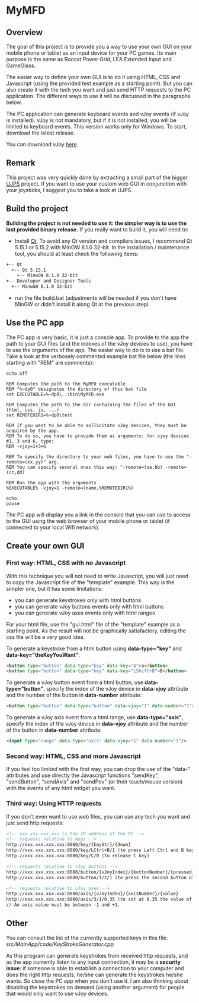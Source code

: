 # MyMFD
## Overview

The goal of this project is to provide you a way to use your own GUI on your mobile phone or tablet as an input device for your PC games. Its main purpose is the same as Roccat Power Grid, LEA Extended Input and GameGlass.

The easier way to define your own GUI is to do it using HTML, CSS and Javascript (using the provided test example as a starting point). But you can also create it with the tech you want and just send HTTP requests to the PC application. The different ways to use it will be discussed in the paragraphs below.

The PC application can generate keyboard events and vJoy events (if vJoy is installed). vJoy is not mandatory, but if it is not installed, you will be limited to keyboard events. This version works only for Windows. To start, download the latest release.

You can download vJoy [here](http://vjoystick.sourceforge.net/site/index.php/download-a-install/download).


## Remark

This project was very quickly done by extracting a small part of the bigger [UJPS](https://github.com/3noix/UJPS) project. If you want to use your custom web GUI in conjunction with your joysticks, I suggest you to take a look at UJPS.


## Build the project

<b>Building the project is not needed to use it: the simpler way is to use the last provided binary release.</b> If you really want to build it, you will need to:
- Install [Qt](https://www.qt.io/download-qt-installer/). To avoid any Qt version and compilers issues, I recommend Qt 5.15.1 or 5.15.2 with MinGW 8.1.0 32-bit. In the installation / maintenance tool, you should at least check the following items:
```bash
+-- Qt
  +-- Qt 5.15.1
    +-- MinwGW 8.1.0 32-bit
+-- Developer and Designer Tools
  +-- MinwGW 8.1.0 32-bit
```
- run the file build.bat (adjustments will be needed if you don't have MinGW or didn't install it along Qt at the previous step)


## Use the PC app

The PC app is very basic, it is just a console app. To provide to the app the path to your GUI files (and the indexes of the vJoy devices to use), you have to use the arguments of the app. The easier way to do is to use a bat file. Take a look at the verbosely commented example bat file below (the lines starting with "REM" are comments):


```Bat
echo off

REM Computes the path to the MyMFD executable
REM "%~dp0" designates the directory of this bat file
set EXECUTABLE=%~dp0\..\bin\MyMFD.exe

REM Computes the path to the dir containing the files of the GUI (html, css, js, ...)
set REMOTEDIR1=%~dp0\test

REM If you want to be able to sollicitate vJoy devices, they must be acquired by the app.
REM To do so, you have to provide them as arguments: for vjoy devices #1, 3 and 6, type:
REM -vjoy=1+3+6

REM To specify the directory to your web files, you have to use the "-remote=(xx,yy)" arg.
REM You can specify several ones this way: "-remote=(aa,bb) -remote=(cc,dd)

REM Run the app with the arguments
%EXECUTABLE% -vjoy=1 -remote=(name,%REMOTEDIR1%)

echo.
pause
```

The PC app will display you a link in the console that you can use to access to the GUI using the web browser of your mobile phone or tablet (if connected to your local Wifi network).


## Create your own GUI

### First way: HTML, CSS with no Javascript

With this technique you will not need to write Javascript, you will just need to copy the Javascript file of the "template" example. This way is the simpler one, but it has some limitations:
- you can generate keystrokes only with html buttons
- you can generate vJoy buttons events only with html buttons
- you can generate vJoy axes events only with html ranges


For your html file, use the "gui.html" file of the "template" example as a starting point. As the result will not be graphically satisfactory, editing the css file will be a very good idea.


To generate a keystroke from a html button using **data-type="key"** and **data-key="theKeyYouWant"**:
```Html
<button type="button" data-type="key" data-key="A">a</button>
<button type="button" data-type="key" data-key="LShift+B">B</button>
```

To generate a vJoy button event from a html button, use **data-type="button"**, specify the index of the vJoy device in **data-vjoy** attribute and the number of the button in **data-number** attribute:
```Html
<button type="button" data-type="button" data-vjoy="1" data-number="1">1</button>
```

To generate a vJoy axis event from a html range, use **data-type="axis"**, specify the index of the vJoy device in **data-vjoy** attribute and the number of the button in **data-number** attribute:
```Html
<input type="range" data-type="axis" data-vjoy="1" data-number="1"/>
```



### Second way: HTML, CSS and more Javascript

If you feel too limited with the first way, you can drop the use of the "data-" attributes and use directly the Javascript functions "sendKey", "sendButton", "sendAxis" and "sendPov" (or their touch/mouse version) with the events of any html widget you want.


### Third way: Using HTTP requests

If you don't even want to use web files, you can use any tech you want and just send http requests:
```Html
<!-- xxx.xxx.xxx.xxx is the IP address of the PC -->
<!-- requests relative to keys -->
http://xxx.xxx.xxx.xxx:8080/key/{keyStr}/{down}
http://xxx.xxx.xxx.xxx:8080/key/LCtrl+B/1 (to press Left Ctrl and B keys)
http://xxx.xxx.xxx.xxx:8080/key/C/0 (to release C key)

<!-- requests relative to vJoy buttons -->
http://xxx.xxx.xxx.xxx:8080/button/{vJoyIndex}/{buttonNumber}/{pressed}
http://xxx.xxx.xxx.xxx:8080/button/1/2/1 (to press the second button of vJoy device #1)

<!-- requests relative to vJoy axes -->
http://xxx.xxx.xxx.xxx:8080/axis/{vJoyIndex}/{axisNumber}/{value}
http://xxx.xxx.xxx.xxx:8080/axis/3/1/0.35 (to set at 0.35 the value of the first axis of vJoy device #3)
// An axis value must be between -1 and +1.
```



## Other

You can consult the list of the currently supported keys in this file: *src/MainApp/code/KeyStrokeGenerator.cpp*

As this program can generate keystrokes from received http requests, and as the app currently listen to any input connection, it may be a **security issue**: if someone is able to establish a connection to your computer and does the right http requests, he/she can generate the keystrokes he/she wants. So close the PC app when you don't use it. I am also thinking about disabling the keystrokes on demand (using another argument) for people that would only want to use vJoy devices.